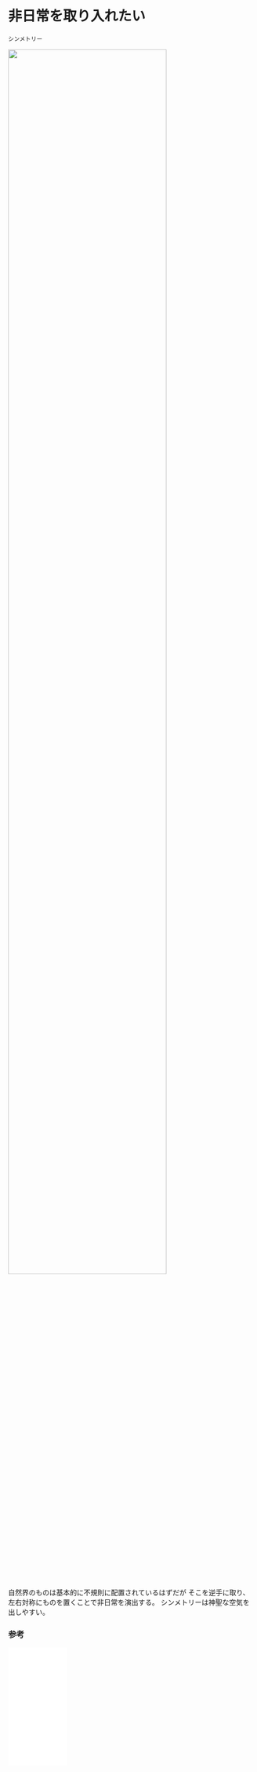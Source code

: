 


# 非日常を取り入れたい 

<small>シンメトリー</small> 

<img width="80%" src="https://traveldiary.tokyo/wp-content/uploads/2017/05/20170511_09.jpg"> 

<p>自然界のものは基本的に不規則に配置されているはずだが
そこを逆手に取り、左右対称にものを置くことで非日常を演出する。
シンメトリーは神聖な空気を出しやすい。</p>






### 参考

<iframe sandbox="allow-popups allow-scripts allow-modals allow-forms allow-same-origin" style="width:120px;height:240px;" marginwidth="0" marginheight="0" scrolling="no" frameborder="0" src="//rcm-fe.amazon-adsystem.com/e/cm?lt1=_blank&bc1=000000&IS2=1&bg1=FFFFFF&fc1=000000&lc1=0000FF&t=oreilly10book-22&language=ja_JP&o=9&p=8&l=as4&m=amazon&f=ifr&ref=as_ss_li_til&asins=4844368427&linkId=9e574cee0cc70ca4334523e2fabce126"></iframe>



